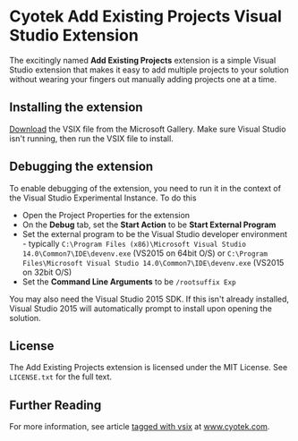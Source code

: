Cyotek Add Existing Projects Visual Studio Extension
====================================================

The excitingly named **Add Existing Projects** extension is a simple Visual Studio extension that makes it easy to add multiple projects to your solution without wearing your fingers out manually adding projects one at a time.

Installing the extension
-------------------------
[Download](https://visualstudiogallery.msdn.microsoft.com/dc3adb4b-3b94-4ca0-97fd-3c817bd14a77/) the VSIX file from the Microsoft Gallery. Make sure Visual Studio isn't running, then run the VSIX file to install.


Debugging the extension
-----------------------

To enable debugging of the extension, you need to run it in the context of the Visual Studio Experimental Instance. To do this

* Open the Project Properties for the extension
* On the **Debug** tab, set the **Start Action** to be **Start External Program**
* Set the external program to be the Visual Studio developer environment - typically `C:\Program Files (x86)\Microsoft Visual Studio 14.0\Common7\IDE\devenv.exe` (VS2015 on 64bit O/S) or `C:\Program Files\Microsoft Visual Studio 14.0\Common7\IDE\devenv.exe` (VS2015 on 32bit O/S) 
* Set the **Command Line Arguments** to be `/rootsuffix Exp`

You may also need the Visual Studio 2015 SDK. If this isn't already installed, Visual Studio 2015 will automatically prompt to install upon opening the solution.

License
-------


The Add Existing Projects extension is licensed under the MIT License. See `LICENSE.txt` for the full text. 

Further Reading
---------------

For more information, see article [tagged with vsix](http://www.cyotek.com/blog/tag/vsix) at www.cyotek.com.
